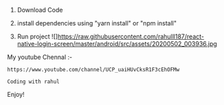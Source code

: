 1. Download Code


2. install dependencies using "yarn install" or "npm install"

3. Run project
![]https://raw.githubusercontent.com/rahulll187/react-native-login-screen/master/android/src/assets/20200502_003936.jpg

My youtube Chennal :-
  
    https://www.youtube.com/channel/UCP_uaiHUvCksR1F3cEhOFMw
    
    Coding with rahul
    
 Enjoy!
  
  
